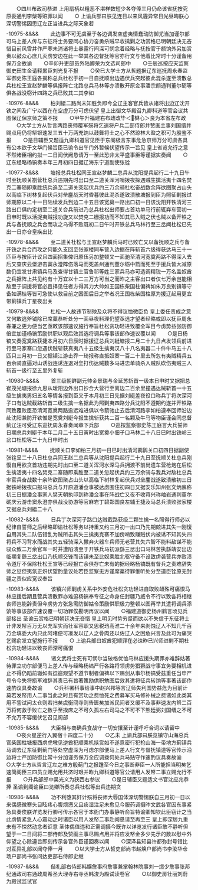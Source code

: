 <!-- { "loadSidebar": true } -->
　　○四川布政司恭进  上用扇柄以粗恶不堪样数短少各夺俸三月仍命该省抚按究原委通判李槃等赃罪以闻
　　○  上谕兵部曰朕见连日以来风霾异常日光昼晦朕心深切警惕因思辽左正当进兵之际天象若
　　$$$$-10975-&&&&
　　此边事不可无虞至于各边调发空虚夷情蠢动防御尤当加谨尔部可马上差人传与东征将士务要同心协力奋勇杀贼早收擒剿之功赏格已明朝廷决无吝惜目前风雪并作严寒未消诸将士暴露行间深可悯念着经略与抚按官于额饷外另加赏赉以鼓众心庶几灭虏安边在此一举其各边督抚等官亦行文与他着比常时十分谨备用保万全故谕
　　○辛卯升吏部员外陆卿荣为文选司郎中
　　○壬辰巡按应天监察御史田生金请释累臣刘光复不报
　　○癸巳大学士方从哲题据辽东巡抚周永春监军御史陈王庭各揭称总兵杜松于初一日自抚顺出边遇伏兵突起彼此混杀遂至溃散总兵杜松王宣赵梦麟等俱报阵亡北路总兵马林等亦溃散开原佥事潘宗颜通判董尔砺等俱各战没窃计四路之兵已败其二其李如
　　$$$$-10976-&&&&
　　柏刘綎二路尚未知胜负即今全辽主客官兵皆从诸将出边辽沈开铁之间及广宁以西在在空虚万分可虑伏望  皇上出御文华殿召九卿科道等官会议共图保辽保京师之策不报
　　○甲午升福建右布政改毕＜棥心＞良为本省左布政
　　○大学士方从哲言两路丧师覆军殒将乞速将户兵二部侍郎并赞画主事刘国缙并赐点用仍将帑银速发三五十万两充饷以鼓舞将士之心不然琼林大盈之积可为殷鉴不报
　　○是日辅臣又题适九卿科道官见臣于东阁极言东事危急京师万分可虞各具有公本欲于文华门候旨臣已谕令出午门外暂候伏望传示一旨见  皇上省览允行之意不然诸臣相约拟一二日闻伏阙恳请万一至此恐非太平盛事臣等谨据实奏闻
　　○辽东经略杨镐奏本年三月初四日据辽海东宁道副使张铨
　　$$$$-10977-&&&&
　　塘报总兵杜松同王宣赵梦麟二总兵从沈阳提兵起行二十九日午时至抚顺关劄营杜总兵违期先时出口至二道关浑河哨拨夜探遇贼生擒活夷十四名焚克二寨随即乘胜统兵追至二道关突起伏兵约三万余骑杜松奋战数余阵欲图聚占山头以高临下树林复起伏兵对垒鏖战天时昏暮彼此混杀遂致溃散塘报到臣为照征剿报过师期原以二十一日陆续发兵到边二十五日该宽奠一路出口初一日该沈阳开铁清河三路出口俱约定初至二道关合兵前进乃总兵杜松出师要占首功单马行前辄弃车营初一日申时既以活捉夷贼报功旋又以焚克二栅报功而不知其已入贼之伏也贼以备开铁之兵与备抚顺之兵合而攻之乌得不败既初二日午时开铁总兵马林行至三岔闻杜松已先出一日亦仓皇疾出比
　　$$$$-10978-&&&&
　　至二道关杜松与王宣赵梦麟兵马时已败亡又以备抚顺之兵与备开铁之兵合而攻之何能久支回至张家楼同车营入边据在阵斩首六级得获达马三十一匹臣与按臣计议且四面招集俾归原伍另加整顿又一面驰至清河宽奠两路不得深入去后又查庆云堡游击窦永澄阵伤落马而死盖州通判董尔砺中箭而死至于援兵皆大减原数仍宜发甘肃镇兵马及查得甘镇土官鲁祁等姓三家兵马亦可选调精锐一万名盖奴酋之兵据阵上共见约有十万宜以十二三万方可当之而昨之主客出口者仅七万余岂能相敌至于调援将官必且择见任者方得其力大帅如王国栋柴国柱偏禆如朱万良别镇等守备如满桂等皆可急使以救目前之困图后日之举者况王国栋柴国柱原为援辽起用更宜带蓟镇兵丁星夜出关
　　$$$$-10979-&&&&
　　杜松一人故违节制殃及众将不得议恤微臣负  皇上委任责成之意又何敢逃斧钺除已席藁恭听处分一面昼夜料理仍望亟选才望者经略或即以抚臣周永春兼之更为便当乞亟敕该部速议施行奉旨杜松贪功轻进致覆全军目今虏势益张防御倍宜加谨杨镐策励供职以观后效其选将调兵等事该部作速议覆以闻
　　○是日杨镐又奏宽奠路获捷本月初六日辰时据援辽总兵刘綎塘报二月二十九日点发领兵前进行至马家寨口忽遇伏贼斩获真夷八十五级生擒夷汉八十八名夷器二十件牛马五十八匹只三月初一日又据镇江游击乔一琦报称直抵奴寨一百二十里去所忽有夷贼精兵五百余骑直逼对山诱战连诱连退对垒打伤达贼数多马进忠单骑杀入贼队砍伤夷贼三人斩首一级行至五里外复斩
　　$$$$-10980-&&&&
　　首三级朝鲜副元帅金景瑞与金延苏斩首一级本日申时又据把总崔茂光塘报徐九思从叆阳边外出口抄合大营行至离边二百余里撞遇达贼斩首一十五级生擒夷男妇五名等情各报到臣又于本月初三日先据刘綎差夜役口称兵丁将次深河子口有达贼截路斩首二级生擒一名据此为照剿夷四路分兵沈阳不遵期约遂并开铁路同致覆败臣恐清河宽奠两路逾远难进俱以令箭驰止去后清河路李如柏遵奉回师沿边赴沈阳兼防开铁惟是宽奠刘綎今报生擒斩获共二百一名颗及牛马等物臣谨会同总督蓟辽汪可受辽东巡抚周永春奏闻章下兵部
　　○巡按监察御史陈王庭言大兵誓师日期总兵刘綎于本年二月二十五日寅时出宽奠小佃子口马林二十八日巳时出铁岭三岔口杜松等二十九日申时出
　　$$$$-10981-&&&&
　　抚顺关口李如柏三月初一日巳时出清河鸦鹘关口初四日据副使张铨呈二十八日杜总兵同王赵二总兵等从沈阳提兵起行二十九日至抚顺关杜总兵刚愎自用欲贪首功违期先时出口至二道关浑河水深马兵拥渡不前尚遗车营枪炮在后松生擒活夷十四名焚克二寨随即乘胜至二道关忽起伏兵约三万余骑与我兵对敌杜总兵率官兵奋战数十余阵欲图聚占山头以高临下树林复起伏兵对垒鏖战遂致溃散初三日据铁岭拨夜口报马总兵与开原道潘佥事被达虏围住初四日又据安乐知州张文炳禀称初三日据潘佥事家人樊天朝执印到称潘佥事在阵战亡又夜不收蒋兴称岫岩通判董尔砺庆云游击窦永澄亦俱战没协游等官麻岩丁碧郑国良左辅王捷及马总兵溃败张家楼又据总兵刘綎二十八
　　$$$$-10982-&&&&
　　日兵丁次深河子路口达贼截路获级二颗生擒一名照得行师必以纪律自誓师之后经略即谕杜松等务以持重又约三月初一出口乃先期兢进其失一刚愎自用其失二队伍错乱为贼所击其失三擒夷克寨不加傍哨致赚贼伏内被诱不知其失四将兵不习背水而战其失五轻骑深入撇弃火器车兵师无老营其失六智不能料敌谋不能驭众致二万余官军一时并遭陷溃至于开铁兵马初派繇三岔出口马林苦执繇靖安出边临期复繇三岔出口乃抚顺交锋而该镇未至比奴乘胜北驱守备不设致虏袭营兵亦败溃令道厅不保除杜松王宣等已经报亡余俱存亡未有的据经略杨镐既有督兵之责难辞失师之愆但夷氛正炽伏望酌量议处若臣监察无方谨席藁待罪惟听处分至道臣铨原无封疆之责似应宽议奉旨
　　$$$$-10983-&&&&
　　该镇兴师剿虏关系中外安危杜松贪功轻进自取败衄殊可痛恨马林应援后期且营兵溃散罪亦难逭杨镐奉专征之命身任封疆乃威令不行以致各将相继丧师岂能辞责但今虏势方张急需防御姑令策励供职极力整顿以图再举其遣将调兵添饷等事该部作速议覆一切功罪俟勘明再议以闻
　　○福建道御史杨州鹤言顷见兵部接出  圣谕云赏格已明朝廷决无吝惜  皇上明见时势穷蹙而欲以不失信于东征将士计非发帑百万无以充军实而壮军容职又思税珰高淮二十余年来剥蚀辽人不知几千百万金填委大内只此阿堵便可凑发以辽人之骨肉还以佐辽人之困危兴言及此可为痛哭乞赐俞发立望施行不报
　　○  上谕兵部曰奴酋犯顺罪在必诛昨已兴师进剿不期杜松贪功轻进以致丧师深可痛恨
　　$$$$-10984-&&&&
　　诸文武将士死有可悯尔当破格优恤马林应援失期罪亦难辞姑著待罪立功尔部便马上差人传与经略杨镐严行各路将领虏势猖獗战守事宜务要相机进止不得仍蹈前辙如有逗遛观望不遵节制者偏禆以下赐剑从事尔杨镐受兹重任当申严号令今失将损军难辞其责已有旨著策励供职勉图后效其遣将征兵转饷等事著该部作速酌议具奏故谕
　　○兵科署科事给事中赵兴邦等言辽师失利国势益危为目前计莫若发帑用人二事当此之时且有赏功之费恤死之费募军买马修补械之费诸如此类其用不訾试问太仓则若扫矣虞衡冏寺则告匮矣加派民间者又缓不及事非速发内帑二百万将何救于败亡之数乎至揆席之不可久孤左右司马之不可不下熊廷弼刘国缙之不可不允万不容缓伏乞召见阁部
　　$$$$-10985-&&&&
　　大臣相与商确兵食战守一切安攘至计谨呼吁合词以请留中
　　○夜火星逆行入翼宿十四度二十分
　　○乙未  上谕兵部曰朕览镇守山海总兵官柴国柱塘报西虏虎墩见逆酋犯顺乘机挟赏如不遂意密行犯抢山海一带地方蓟镇兵马调去辽东征剿蓟门等处空虚深为可虑尔部便马上差人行文与督抚镇道等官传示沿边将士严加防御比常十分加谨务保万全应调拨何处兵马贴守作速酌议具奏故谕　　○大学士方从哲言辽左之难方殷蓟门之报踵至今日之事断非臣一人所能担当明矣乞速简阁臣三四员立赐允用共济时艰并昨九卿科道等官公请用人发帑二事立赐允行不报
　　○升兵部郎中吴光义为狭西右参议
　　○是日辅臣又题适文书官沈应兆恭捧  圣谕到阁谕臣曰览卿所奏总兵杜松等出兵违期贪
　　$$$$-10986-&&&&
　　功不利堕其奸计殒将丧师大辱国体深切警惕朕自三月初一日以来偶感微寒头目眩疼心腹烦懑又且痰湿注足未愈见今服药调摄昨文武各官因东事紧急具奏俟朕详览发行卿可传示各官于本衙门办事静听俞旨特谕卿知钦此臣窃计之当此虏情紧急人心震动之时诸臣以用人发帑二事赴阙恳请至再至三  皇上即深居九重未有不悚然动念者讵意  圣体偶值违和正需调摄今既许以详览发行诸臣敢不静听但望于一二日间将二部侍郎及赞画主事尽赐点用并将应发帑金多少先示的数以慰中外仰望之心除遵旨即刻传示各官外臣谨回奏以闻
　　○深泽县知县许都弥封号错比对互异礼部以闻夺俸一月
　　○以大学士方从哲吏部尚书赵焕户部尚书李汝华仓场户部尚书张问达吏部右侍郎史继
　　$$$$-10987-&&&&
　　偕礼部右侍郎韩爌詹事府詹事兼掌翰林院事刘一燝少詹事张邦纪通政司右通政周希圣大理寺右寺丞韩浚为殿试读卷官
　　○以御史房壮丽刘蔚为殿试监试官

